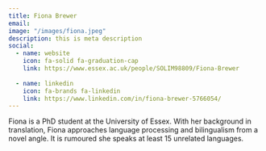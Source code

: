 ```yaml
---
title: Fiona Brewer
email: 
image: "/images/fiona.jpeg"
description: this is meta description
social:
  - name: website
    icon: fa-solid fa-graduation-cap
    link: https://www.essex.ac.uk/people/SOLIM98809/Fiona-Brewer
    
  - name: linkedin
    icon: fa-brands fa-linkedin
    link: https://www.linkedin.com/in/fiona-brewer-5766054/
---
```


Fiona is a PhD student at the University of Essex. With her background in translation, Fiona approaches language processing and bilingualism from a novel angle.  It is rumoured she speaks at least 15 unrelated languages.

